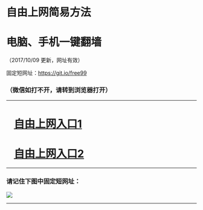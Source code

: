﻿# 自由上网简易方法

# 电脑、手机一键翻墙

（2017/10/09 更新，网址有效）

固定短网址：https://git.io/free99

### （微信如打不开，请转到浏览器打开）


***





# &nbsp;&nbsp; <a href="http://ft1372014667.fwq-tz-1001.info/fwqtz01.html?t=10090018153 " target="_blank">自由上网入口1</a>
# &nbsp;&nbsp; <a href="http://ft185128774.fwq-tz-1002.info/fwqtz02.html?t=100900117113 " target="_blank">自由上网入口2</a>
***

### 请记住下图中固定短网址：

<img src="https://s3-us-west-2.amazonaws.com/fwq-1001/yjfq-20170905okok.png" /> 


***

